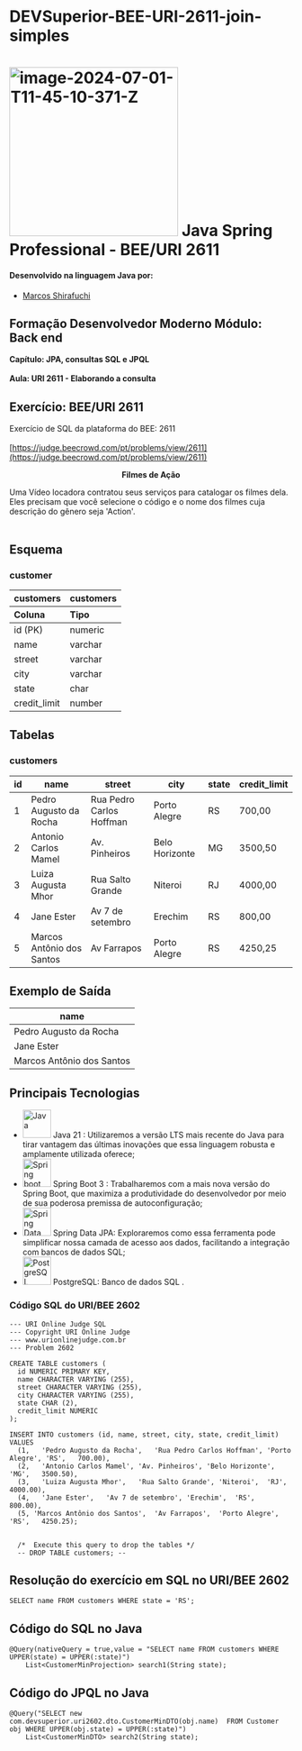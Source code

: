 # DEVSuperior-BEE-URI-2611-join-simples
# <a href="https://imgbb.com/"><img src="https://i.ibb.co/51bfmLv/image-2024-07-01-T11-45-10-371-Z.png" alt="image-2024-07-01-T11-45-10-371-Z" border="0" width="300"></a> Java Spring Professional - BEE/URI 2611

#### Desenvolvido na linguagem Java por:
- [Marcos Shirafuchi](https://github.com/marcosfshirafuchi)
## Formação Desenvolvedor Moderno Módulo: Back end
<b>Capítulo: JPA, consultas SQL e JPQL</b><br><br>
<b>Aula: URI 2611 - Elaborando a consulta</b>

## Exercício: BEE/URI 2611

Exercício de SQL da plataforma do BEE: 2611 <br><br>
[https://judge.beecrowd.com/pt/problems/view/2611](https://judge.beecrowd.com/pt/problems/view/2611)<br>

<p align ="center"><b>Filmes de Ação</b></p>
Uma Vídeo locadora contratou seus serviços para catalogar os filmes dela. Eles precisam que você selecione o código e o nome dos filmes cuja descrição do gênero seja 'Action'.<br><br>


## Esquema

###  customer    


<table>
  <thead>
    <tr align="center">
      <th>customers</th>
       <th>customers</th>
    </tr>
    <tr align="left">
      <th>Coluna</th>
      <th>Tipo</th>
    </tr>
  </thead>
  <tbody align="left">
    <tr>
      <td>id (PK)
      </td>
      <td>numeric</td>
    </tr>
    <tr>
      <td>name</td>
      <td>varchar</td>
    </tr>
    <tr>
      <td>street</td>
      <td>	varchar</td>   
    </tr>
    <tr>
      <td>city</td>
      <td>	varchar</td>   
    </tr>
    <tr>
      <td>state</td>
      <td>char</td>   
    </tr>
    <tr>
      <td>credit_limit</td>
      <td>number</td>   
    </tr>
  </tbody>
  <tfoot></tfoot>
</table>


## Tabelas

### customers
| id |             name           |            street         |      city      | 	state | credit_limit  |
| -- | -------------------------- | ------------------------- | -------------- | ------ | ------------- |
| 1  |    Pedro Augusto da Rocha  | Rua Pedro Carlos Hoffman  | Porto Alegre   |   RS   |     700,00    |
| 2  |      Antonio Carlos Mamel  | 	   Av. Pinheiros        | Belo Horizonte |   MG   |    3500,50    |
| 3  |        Luiza Augusta Mhor  |     Rua Salto Grande      | Niteroi        |   RJ   |    4000,00    |
| 4  |          Jane Ester        |     Av 7 de setembro      | Erechim        |   RS   |     800,00    |
| 5  | Marcos Antônio dos Santos  |     Av Farrapos           | Porto Alegre   |   RS   |    4250,25    |


##  Exemplo de Saída  

| name                      |
| ------------------------- |
| Pedro Augusto da Rocha    |
| Jane Ester                | 
| Marcos Antônio dos Santos | 

## Principais Tecnologias

- <img width="50px" src="https://cdn.jsdelivr.net/gh/devicons/devicon@latest/icons/java/java-original-wordmark.svg" title = "Java" /> Java 21 : Utilizaremos a versão LTS mais recente do Java para tirar vantagem das últimas inovações que essa linguagem robusta e amplamente utilizada oferece;
- <img width="50px" src="https://cdn.jsdelivr.net/gh/devicons/devicon@latest/icons/spring/spring-original-wordmark.svg" title = "Spring boot"/> Spring Boot 3 : Trabalharemos com a mais nova versão do Spring Boot, que maximiza a produtividade do desenvolvedor por meio de sua poderosa premissa de autoconfiguração;
- <img width="50px" src="https://cdn.jsdelivr.net/gh/devicons/devicon@latest/icons/spring/spring-original-wordmark.svg" title = "Spring Data JPA"/>  Spring Data JPA: Exploraremos como essa ferramenta pode simplificar nossa camada de acesso aos dados, facilitando a integração com bancos de dados SQL;
- <img width="50px" src="https://cdn.jsdelivr.net/gh/devicons/devicon@latest/icons/postgresql/postgresql-original-wordmark.svg" title = "PostgreSQL"/> PostgreSQL: Banco de dados SQL .

### Código SQL do URI/BEE 2602

```
--- URI Online Judge SQL
--- Copyright URI Online Judge
--- www.urionlinejudge.com.br
--- Problem 2602

CREATE TABLE customers (
  id NUMERIC PRIMARY KEY,
  name CHARACTER VARYING (255),
  street CHARACTER VARYING (255),
  city CHARACTER VARYING (255),
  state CHAR (2),
  credit_limit NUMERIC
);

INSERT INTO customers (id, name, street, city, state, credit_limit)
VALUES 
  (1,	'Pedro Augusto da Rocha',	'Rua Pedro Carlos Hoffman',	'Porto Alegre',	'RS',	700.00),
  (2,	'Antonio Carlos Mamel',	'Av. Pinheiros', 'Belo Horizonte',	'MG',	3500.50),
  (3,	'Luiza Augusta Mhor',	'Rua Salto Grande',	'Niteroi',	'RJ',	4000.00),	
  (4,	'Jane Ester',	'Av 7 de setembro',	'Erechim',	'RS',	800.00),
  (5, 'Marcos Antônio dos Santos',	'Av Farrapos',	'Porto Alegre',	'RS',	4250.25);

  
  /*  Execute this query to drop the tables */
  -- DROP TABLE customers; --
```

## Resolução do exercício em SQL no URI/BEE 2602

```
SELECT name FROM customers WHERE state = 'RS';
```

## Código do SQL no Java

```
@Query(nativeQuery = true,value = "SELECT name FROM customers WHERE UPPER(state) = UPPER(:state)")
    List<CustomerMinProjection> search1(String state);
```

## Código do JPQL no Java

```
@Query("SELECT new com.devsuperior.uri2602.dto.CustomerMinDTO(obj.name)  FROM Customer obj WHERE UPPER(obj.state) = UPPER(:state)")
    List<CustomerMinDTO> search2(String state);
```
